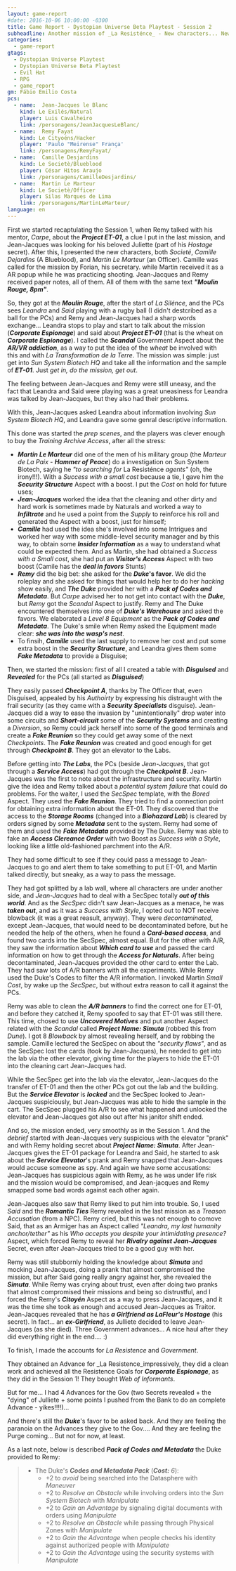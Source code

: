 ```yaml
---
layout: game-report
#date: 2016-10-06 10:00:00 -0300
title: Game Report - Dystopian Universe Beta Playtest - Session 2
subheadline: Another mission of _La Resisténce_ - New characters... New Challenges... New problems!
categories:
  - game-report
gtags:  
  - Dystopian Universe Playtest
  - Dystopian Universe Beta Playtest
  - Evil Hat
  - RPG
  - game_report
gm: Fábio Emilio Costa
pcs:
  - name:  Jean-Jacques le Blanc
    kind: Le Exilés/Natural
    player: Luis Cavalheiro
    link: /personagens/JeanJacquesLeBlanc/
  - name:  Remy Fayat
    kind: Le Cityoéns/Hacker
    player: 'Paulo "Meirense" França'
    link: /personagens/RemyFayat/
  - name:  Camille Desjardins
    kind: Le Societè/Blueblood
    player: César Hitos Araujo
    link: /personagens/CamilleDesjardins/
  - name:  Martin Le Marteur
    kind: Le Societè/Officer
    player: Silas Marques de Lima
    link: /personagens/MartinLeMarteur/
language: en
---
```



First we started recaptulating the Session 1, when Remy talked with his mentor, _Carpe_, about the ___Project ET-01___, a clue I put in the last mission, and Jean-Jacques was looking for his beloved Juliette (part of his _Hostage_ secret). After this, I presented the new characters, both _Societé_, _Camille Dejardins_ (A Blueblood), and _Martin Le Marteur_ (an Officer). Camille was called for the mission by Forian, his secretary. while Martin received it as a AR popup while he was practicing shooting. Jean-Jacques and Remy received paper notes, all of them. All of them with the same text ___"Moulin Rouge, 8pm"___.

So, they got at the ___Moulin Rouge___, after the start of _La Silénce_, and the PCs sees _Leandra_ and _Said_ playing with a rugby ball (I didn't destcribed as a ball for the PCs) and Remy and Jean-Jacques had a sharp words exchange... Leandra stops to play and start to talk about the mission (___Corporate Espionage___) and said about ___Project ET-01___ (that is the wheat on ___Corporate Espionage___). I called the ___Scandal___ Government Aspect about the ___AR/VR addiction___, as a way to put the idea of the _wheat_ be involved with this and with _La  Transformation de la Terre_. The mission was simple: just get into _Sun System Biotech HQ_ and take all the information and the sample of ___ET-01___. Just _get in, do the mission, get out_.

The feeling between Jean-Jacques and Remy were still uneasy, and the fact that Leandra and Said were playing was a great uneasiness for Leandra was talked by Jean-Jacques, but they also had their problems.

With this, Jean-Jacques asked Leandra about information involving _Sun System Biotech HQ_, and Leandra gave some genral descriptive information.

This done was started the _prep scenes_, and the players was clever enough to buy the _Training Archive Access_, after all the stress:

+ ___Martin Le Marteur___ did one of the men of his military group (the _Marteur de La Paix_ - ___Hammer of Peace___) do a investigation on Sun System Biotech, saying he _"to searching for_ La Resisténce _agents"_ (oh, the irony!!!). With a _Success with a small cost_ because a tie, I gave him the ___Security Structure___ Aspect with a boost. I put the _Cost_ on hold for future uses;
+ ___Jean-Jacques___ worked the idea that the cleaning and other dirty and hard work is sometimes made by Naturals and worked a way to ___Infiltrate___ and he used a point from the _Supply_ to reinforce his roll and generated the Aspect with a boost, just for himself;
+ ___Camille___ had used the idea she's involved into some Intrigues and worked her way with some middle-level security manager and by this way, to obtain some ___Insider Information___ as a way to understand what could be expected them.  And as Martin, she had obtained a _Success with a Small cost_, she had put an ___Visitor's Access___ Aspect with two boost (Camile has the ___deal in favors___ Stunts)
+ ___Remy___ did the big bet: she asked for the ___Duke_'s favor__. We did the roleplay and she asked for things that would help her to do her _hacking_ show easily, and ___The Duke___ provided her with a ___Pack of Codes and Metadata___. But _Carpe_ advised her to not get into contact with the ___Duke___, but _Remy_ got the _Scandal_ Aspect to justify. Remy and The Duke encountered themselves into one of ___Duke's Warehouse___ and asked the favors. We elaborated a _Level 8 Equipment_ as the ___Pack of Codes and Metadata___. The Duke's smile when Remy asked the Equipment made clear: ___she was into the wasp's nest___. 
+ To finsih, ___Camille___ used the last supply to remove her cost and put some extra boost in the ___Security Structure___, and Leandra gives them some ___Fake Metadata___ to provide a Disguise;

Then, we started the mission: first of all I created a table with ___Disguised___ and ___Revealed___ for the PCs (all started as ___Disguised___)

They easily passed ___Checkpoint A___, thanks by The Officer that, even Disguised, appealed by his _Authoirty_ by expressing his distraught with the frail security (as they came with a ___Security Specialists___ disguise). Jean-Jacques did a way to ease the invasion by "unintentionally" drop water into some circuits and ___Short-circuit___ some of the ___Security Systems___ and creating a _Diversion_, so Remy could jack herself into some of the good terminals and create a ___Fake Reunion___ so they could get away some of the next _Checkpoints_. The ___Fake Reunion___ was created and good enough for get through ___Checkpoint B___. They got an elevator to the Labs.

Before getting into ___The Labs___, the PCs (beside _Jean-Jacques_, that got through a ___Service Access___) had got through the ___Checkpoint B___. Jean-Jacques was the first to note about the infrastructure and security. Martin give the idea and Remy talked about a _potential system failure_ that could do problems. For the waiter, I used the _SecSpec_ template, with the _Bored_ Aspect. They used the ___Fake Reunion___. They tried to find a connection point for obtaining extra information about the ET-01. They discovered that the access to the ___Storage Rooms___ (changed into a ___Biohazard Lab___) is cleared by orders signed by some ___Metadata___ sent to the system. Remy had some of them and used the ___Fake Metadata___ provided by The Duke. Remy was able to fake an ___Access Clereance Order___ with two Boost as _Success with a Style_, looking like a little old-fashioned parchment into the A/R.

They had some difficult to see if they could pass a message to Jean-Jacques to go and alert them to take something to put ET-01, and Martin talked directly, but sneaky, as a way to pass the message.

They had got splitted by a lab wall, where all characters are under another side, and _Jean-Jacques_ had to deal with a SecSpec totally ___out of this world___. And as the _SecSpec_ didn't saw Jean-Jacques as a menace, he was ___taken out___, and as it was a _Success with Style_, I opted out to NOT receive blowback (it was a great reasult, anyway). They were _decontaminated_, except Jean-Jacques, that would need to be decontaminated before, but he needed the help of the others, when he found a ___Card-based access___, and found two cards into the SecSpec, almost equal. But for the other with A/R, they saw the information about ___Which card to use___ and passed the card information on how to get through the ___Access for Naturals___. After being decontaminated, Jean-Jacques provided the other card to enter the Lab. They had saw lots of A/R banners with all the experiments. While Remy used the Duke's Codes to filter the A/R information. I invoked Martin _Small Cost_, by wake up the _SecSpec_, but without extra reason to call it against the PCs.

Remy was able to clean the ___A/R banners___ to find the correct one for ET-01, and before they catched it, Remy spoofed to say that ET-01 was still there. This time, chosed to use ___Uncovered Motives___ and put another Aspect related with the _Scandal_ called ___Project Name: Simuta___ (robbed this from _Dune_). I got 8 _Blowback_ by almost revealing herself, and by robbing the sample. Camille lectured the SecSpec on about the _"security flaws"_, and as the SecSpec lost the cards (took by Jean-Jacques), he needed to get into the lab via the other elevator, giving time for the players to hide the ET-01 into the cleaning cart Jean-Jacques had.

While the SecSpec get into the lab via the elevator, Jean-Jacques do the transfer of ET-01 and then the other PCs got out the lab and the building. But the ___Service Elevator___ is ___locked___ and the SecSpec looked to Jean-Jacques suspiciously, but Jean-Jacques was able to hide the sample in the cart. The SecSpec plugged his A/R to see what happened and unlocked the elevator and Jean-Jacques got also out after his janitor shift ended.

And so, the mission ended, very smoothly as in the Session 1. And the _debrief_ started with Jean-Jacques very suspicious with the elevator "prank" and with Remy holding secret about ___Project Name: Simuta___. After Jean-Jacques gives the ET-01 package for Leandra and Said, he started to ask about the ___Service Elevator___'s prank and Remy snapped that Jean-Jacques would accuse someone as spy.  And again we have some accusations: Jean-Jacques has suspicious again with Remy, as he was under life risk and the mission would be compromised, and Jean-jacques and Remy smapped some bad words against each other again. 

Jean-Jacques also saw that Remy liked to put him into trouble. So, I used _Said_ and the ___Romantic Ties___ Remy revealed in the last mission as a _Treason Accusation_ (from a NPC). Remy cried, but this was not enough to comove Said, that as an Armiger has an Aspect called _"Leandra, my last humanity anchor/tether"_ as his _Who accepts you despite your intimidating presence?_ Aspect, which forced Remy to reveal her ___Rivalry against Jean-Jacques___ Secret, even after Jean-Jacques tried to be a good guy with her.

Remy was still stubbornly holding the knowledge about ___Simuta___ and mocking Jean-Jacques, doing a prank that almost compromised the mission, but after Said going really angry against her, she revealed the ___Simuta___. While Remy was crying about trust, even after doing two pranks that almost compromised their missions and being so distrustful, and I forced the Remy's ___Citoyén___ Aspect as a way to press Jean-Jacques, and it was the time she took as enough and accused Jean-Jacques as Traitor. Jean-Jacques revealed that he has ___a Girlfriend as LaFleur's Hostage___ (his secret). In fact... an ___ex-Girlfriend___, as Julliete decided to leave Jean-Jacques (as she died). Three Government advances... A nice haul after they did everything right in the end.... :)

To finish, I made the accounts for _La Resistence_ and _Government_.

They obtained an Advance for _La Resistence_impressively, they did a clean work and achieved all the Resistence Goals for ___Corporate Espionage___, as they did in the Session 1! They bought _Web of Informants_.

But for me... I had 4 Advances for the Gov (two Secrets revealed + the "dying" of Julliete + some points I pushed from the Bank to do an complete Advance - yikes!!!!)... 

And there's still the ___Duke___'s favor to be asked back. And they are feeling the paranoia on the Advances they give to the Gov.... And they are feeling the Purge coming... But not for now, at least.

As a last note, below is described ___Pack of Codes and Metadata___ the Duke provided to Remy:

> + The Duke's ___Codes and Metadata Pack___ (___Cost:___ _6_):  
>    + +2 to _avoid_ being searched into the Datasphere with _Maneuver_
>    + +2 to _Resolve an Obstacle_ while involving orders into the _Sun System Biotech_ with _Manipulate_
>    + +2 to _Gain an Advantage_ by signaling digital documents with orders using _Manipulate_
>    + +2 to _Resolve an Obstacle_ while passing through Physical Zones with _Manipulate_
>    + +2 to _Gain the Advantage_  when people checks his identity against authorized people with _Manipulate_
>    + +2 to _Gain the Advantage_  using the security systems with _Manipulate_
